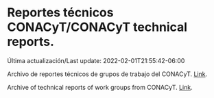 # Reportes técnicos CONACyT/CONACyT technical reports.

Última actualización/Last update: 2022-02-01T21:55:42-06:00

Archivo de reportes técnicos de grupos de trabajo del CONACyT. [Link](https://salud.conacyt.mx/coronavirus/investigacion/productos/).

Archive of technical reports of work groups from CONACyT. [Link](https://salud.conacyt.mx/coronavirus/investigacion/productos/).

